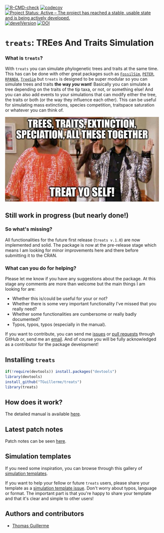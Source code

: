 [![R-CMD-check](https://github.com/TGuillerme/treats/workflows/R-CMD-check/badge.svg)](https://github.com/TGuillerme/treats/actions)
[![codecov](https://app.codecov.io/gh/TGuillerme/treats/branch/master/graph/badge.svg)](https://codecov.io/gh/TGuillerme/treats)
[![Project Status: Active – The project has reached a stable, usable state and is being actively developed.](https://www.repostatus.org/badges/latest/active.svg)](https://www.repostatus.org/#active)
[![develVersion](https://img.shields.io/badge/devel%20version-1.0-green.svg?style=flat)](https://github.com/TGuillerme/treats/tree/master)
[![DOI](https://zenodo.org/badge/299272555.svg)](https://zenodo.org/badge/latestdoi/299272555)


# `treats`: TREes And Traits Simulation

### What is `treats`?

With `treats` you can simulate phylogenetic trees and traits at the same time.
This has can be done with other great packages such as [`FossilSim`](https://cran.r-project.org/package=FossilSim), [`PETER`](https://github.com/PuttickMacroevolution/PETER), [`RPANDA`](https://cran.r-project.org/package=RPANDA), [`TreeSim`](https://cran.r-project.org/package=TreeSim) but `treats` is designed to be super modular so you can simulate trees and traits **the way _you_ want**!
Basically you can simulate a tree depending on the traits of the tip taxa, or not, or something else!
And you can also add events to your simulations that can modify either the tree, the traits or both (or the way they influence each other).
This can be useful for simulating mass extinctions, species competition, traitspace saturation or whatever you can think of.

![](TreatYoSelf.jpg)

## Still work in progress (but nearly done!)

### So what's missing?

All functionalities for the future first release (`treats v.1.0`) are now implemented and solid.
The package is now at the pre-release stage which means I am looking for minor improvements here and there before submitting it to the CRAN.

### What can you do for helping?

Please let me know if you have any suggestions about the package.
At this stage any comments are more than welcome but the main things I am looking for are:
 
 * Whether this is/could be useful for your or not?
 * Whether there is some very important functionality I've missed that you really need?
 * Whether some functionalities are cumbersome or really badly documented?
 * Typos, typos, typos (especially in the manual).

If you want to contribute, you can send me [issues](https://github.com/TGuillerme/treats/issues) or [pull requests](https://github.com/TGuillerme/treats/pulls) through GitHub or, send me an [email](mailto:guillert@tcd.ie).
And of course you will be fully acknowledged as a contributor for the package development!

## Installing `treats`

```r
if(!require(devtools)) install.packages("devtools")
library(devtools)
install_github("TGuillerme/treats")
library(treats)
```

## How does it work?

The detailed manual is available [here](http://tguillerme.github.io/treats.html).

## Latest patch notes

Patch notes can be seen [here](https://github.com/TGuillerme/treats/blob/master/NEWS.md).

## Simulation templates

If you need some inspiration, you can browse through this gallery of [simulation templates](https://github.com/TGuillerme/treats/issues?q=is%3Aopen+is%3Aissue+label%3A%22simulation+template%22).

If you want to help your fellow or future `treats` users, please share your template as a [simulation template issue](https://github.com/TGuillerme/treats/issues/new?assignees=&labels=simulation+template&projects=&template=simulation-template.md&title=Simulate+something). Don't worry about typos, language or format. The important part is that you're happy to share your template and that it's clear and simple to other users!


Authors and contributors
-------

* [Thomas Guillerme](http://tguillerme.github.io)
